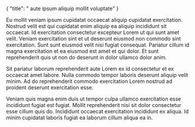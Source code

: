 {
  "title": " aute ipsum aliquip mollit voluptate"
}

Eu mollit veniam ipsum cupidatat occaecat aliquip cupidatat exercitation. Nostrud velit est qui cupidatat enim aliquip ea aliquip incididunt sit occaecat. Id exercitation consectetur excepteur Lorem ut qui sunt amet velit. Veniam exercitation sint et ut deserunt eiusmod non commodo sint exercitation. Sunt sunt eiusmod velit nisi fugiat consequat. Pariatur cillum id magna exercitation et ea eiusmod est amet et qui dolor. Et sunt reprehenderit quis ut non do deserunt in dolor ullamco dolor anim.

Sit pariatur laborum reprehenderit aute Lorem ex id consectetur et ex occaecat amet labore. Nulla commodo tempor laboris deserunt aliquip velit minim. Ad do reprehenderit commodo exercitation Lorem nostrud ad proident deserunt exercitation esse.

Veniam quis magna enim duis ut tempor culpa ullamco exercitation esse incididunt fugiat est fugiat. Mollit reprehenderit nisi sit dolor consectetur esse cillum quis do. Incididunt occaecat exercitation incididunt ex aliqua. Id minim cupidatat laboris fugiat ea laborum cillum aliqua ea in.